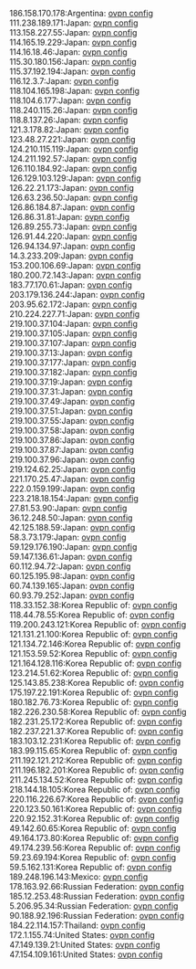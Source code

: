 186.158.170.178:Argentina: [ovpn config](vpn/186_158_170_178.ovpn)  
111.238.189.171:Japan: [ovpn config](vpn/111_238_189_171.ovpn)  
113.158.227.55:Japan: [ovpn config](vpn/113_158_227_55.ovpn)  
114.165.19.229:Japan: [ovpn config](vpn/114_165_19_229.ovpn)  
114.16.18.46:Japan: [ovpn config](vpn/114_16_18_46.ovpn)  
115.30.180.156:Japan: [ovpn config](vpn/115_30_180_156.ovpn)  
115.37.192.194:Japan: [ovpn config](vpn/115_37_192_194.ovpn)  
116.12.3.7:Japan: [ovpn config](vpn/116_12_3_7.ovpn)  
118.104.165.198:Japan: [ovpn config](vpn/118_104_165_198.ovpn)  
118.104.6.177:Japan: [ovpn config](vpn/118_104_6_177.ovpn)  
118.240.115.26:Japan: [ovpn config](vpn/118_240_115_26.ovpn)  
118.8.137.26:Japan: [ovpn config](vpn/118_8_137_26.ovpn)  
121.3.178.82:Japan: [ovpn config](vpn/121_3_178_82.ovpn)  
123.48.27.221:Japan: [ovpn config](vpn/123_48_27_221.ovpn)  
124.210.115.119:Japan: [ovpn config](vpn/124_210_115_119.ovpn)  
124.211.192.57:Japan: [ovpn config](vpn/124_211_192_57.ovpn)  
126.110.184.92:Japan: [ovpn config](vpn/126_110_184_92.ovpn)  
126.129.103.129:Japan: [ovpn config](vpn/126_129_103_129.ovpn)  
126.22.21.173:Japan: [ovpn config](vpn/126_22_21_173.ovpn)  
126.63.236.50:Japan: [ovpn config](vpn/126_63_236_50.ovpn)  
126.86.184.87:Japan: [ovpn config](vpn/126_86_184_87.ovpn)  
126.86.31.81:Japan: [ovpn config](vpn/126_86_31_81.ovpn)  
126.89.255.73:Japan: [ovpn config](vpn/126_89_255_73.ovpn)  
126.91.44.220:Japan: [ovpn config](vpn/126_91_44_220.ovpn)  
126.94.134.97:Japan: [ovpn config](vpn/126_94_134_97.ovpn)  
14.3.233.209:Japan: [ovpn config](vpn/14_3_233_209.ovpn)  
153.200.106.69:Japan: [ovpn config](vpn/153_200_106_69.ovpn)  
180.200.72.143:Japan: [ovpn config](vpn/180_200_72_143.ovpn)  
183.77.170.61:Japan: [ovpn config](vpn/183_77_170_61.ovpn)  
203.179.136.244:Japan: [ovpn config](vpn/203_179_136_244.ovpn)  
203.95.62.172:Japan: [ovpn config](vpn/203_95_62_172.ovpn)  
210.224.227.71:Japan: [ovpn config](vpn/210_224_227_71.ovpn)  
219.100.37.104:Japan: [ovpn config](vpn/219_100_37_104.ovpn)  
219.100.37.105:Japan: [ovpn config](vpn/219_100_37_105.ovpn)  
219.100.37.107:Japan: [ovpn config](vpn/219_100_37_107.ovpn)  
219.100.37.13:Japan: [ovpn config](vpn/219_100_37_13.ovpn)  
219.100.37.177:Japan: [ovpn config](vpn/219_100_37_177.ovpn)  
219.100.37.182:Japan: [ovpn config](vpn/219_100_37_182.ovpn)  
219.100.37.19:Japan: [ovpn config](vpn/219_100_37_19.ovpn)  
219.100.37.31:Japan: [ovpn config](vpn/219_100_37_31.ovpn)  
219.100.37.49:Japan: [ovpn config](vpn/219_100_37_49.ovpn)  
219.100.37.51:Japan: [ovpn config](vpn/219_100_37_51.ovpn)  
219.100.37.55:Japan: [ovpn config](vpn/219_100_37_55.ovpn)  
219.100.37.58:Japan: [ovpn config](vpn/219_100_37_58.ovpn)  
219.100.37.86:Japan: [ovpn config](vpn/219_100_37_86.ovpn)  
219.100.37.87:Japan: [ovpn config](vpn/219_100_37_87.ovpn)  
219.100.37.96:Japan: [ovpn config](vpn/219_100_37_96.ovpn)  
219.124.62.25:Japan: [ovpn config](vpn/219_124_62_25.ovpn)  
221.170.25.47:Japan: [ovpn config](vpn/221_170_25_47.ovpn)  
222.0.159.199:Japan: [ovpn config](vpn/222_0_159_199.ovpn)  
223.218.18.154:Japan: [ovpn config](vpn/223_218_18_154.ovpn)  
27.81.53.90:Japan: [ovpn config](vpn/27_81_53_90.ovpn)  
36.12.248.50:Japan: [ovpn config](vpn/36_12_248_50.ovpn)  
42.125.188.59:Japan: [ovpn config](vpn/42_125_188_59.ovpn)  
58.3.73.179:Japan: [ovpn config](vpn/58_3_73_179.ovpn)  
59.129.176.190:Japan: [ovpn config](vpn/59_129_176_190.ovpn)  
59.147.136.61:Japan: [ovpn config](vpn/59_147_136_61.ovpn)  
60.112.94.72:Japan: [ovpn config](vpn/60_112_94_72.ovpn)  
60.125.195.98:Japan: [ovpn config](vpn/60_125_195_98.ovpn)  
60.74.139.165:Japan: [ovpn config](vpn/60_74_139_165.ovpn)  
60.93.79.252:Japan: [ovpn config](vpn/60_93_79_252.ovpn)  
118.33.152.38:Korea Republic of: [ovpn config](vpn/118_33_152_38.ovpn)  
118.44.78.55:Korea Republic of: [ovpn config](vpn/118_44_78_55.ovpn)  
119.200.243.121:Korea Republic of: [ovpn config](vpn/119_200_243_121.ovpn)  
121.131.21.100:Korea Republic of: [ovpn config](vpn/121_131_21_100.ovpn)  
121.134.72.146:Korea Republic of: [ovpn config](vpn/121_134_72_146.ovpn)  
121.153.59.52:Korea Republic of: [ovpn config](vpn/121_153_59_52.ovpn)  
121.164.128.116:Korea Republic of: [ovpn config](vpn/121_164_128_116.ovpn)  
123.214.51.62:Korea Republic of: [ovpn config](vpn/123_214_51_62.ovpn)  
125.143.85.238:Korea Republic of: [ovpn config](vpn/125_143_85_238.ovpn)  
175.197.22.191:Korea Republic of: [ovpn config](vpn/175_197_22_191.ovpn)  
180.182.76.73:Korea Republic of: [ovpn config](vpn/180_182_76_73.ovpn)  
182.226.230.58:Korea Republic of: [ovpn config](vpn/182_226_230_58.ovpn)  
182.231.25.172:Korea Republic of: [ovpn config](vpn/182_231_25_172.ovpn)  
182.237.221.37:Korea Republic of: [ovpn config](vpn/182_237_221_37.ovpn)  
183.103.12.231:Korea Republic of: [ovpn config](vpn/183_103_12_231.ovpn)  
183.99.115.65:Korea Republic of: [ovpn config](vpn/183_99_115_65.ovpn)  
211.192.121.212:Korea Republic of: [ovpn config](vpn/211_192_121_212.ovpn)  
211.196.182.201:Korea Republic of: [ovpn config](vpn/211_196_182_201.ovpn)  
211.245.134.52:Korea Republic of: [ovpn config](vpn/211_245_134_52.ovpn)  
218.144.18.105:Korea Republic of: [ovpn config](vpn/218_144_18_105.ovpn)  
220.116.226.67:Korea Republic of: [ovpn config](vpn/220_116_226_67.ovpn)  
220.123.50.161:Korea Republic of: [ovpn config](vpn/220_123_50_161.ovpn)  
220.92.152.31:Korea Republic of: [ovpn config](vpn/220_92_152_31.ovpn)  
49.142.60.65:Korea Republic of: [ovpn config](vpn/49_142_60_65.ovpn)  
49.164.173.80:Korea Republic of: [ovpn config](vpn/49_164_173_80.ovpn)  
49.174.239.56:Korea Republic of: [ovpn config](vpn/49_174_239_56.ovpn)  
59.23.69.194:Korea Republic of: [ovpn config](vpn/59_23_69_194.ovpn)  
59.5.162.131:Korea Republic of: [ovpn config](vpn/59_5_162_131.ovpn)  
189.248.196.143:Mexico: [ovpn config](vpn/189_248_196_143.ovpn)  
178.163.92.66:Russian Federation: [ovpn config](vpn/178_163_92_66.ovpn)  
185.12.253.48:Russian Federation: [ovpn config](vpn/185_12_253_48.ovpn)  
5.206.95.34:Russian Federation: [ovpn config](vpn/5_206_95_34.ovpn)  
90.188.92.196:Russian Federation: [ovpn config](vpn/90_188_92_196.ovpn)  
184.22.114.157:Thailand: [ovpn config](vpn/184_22_114_157.ovpn)  
172.1.155.74:United States: [ovpn config](vpn/172_1_155_74.ovpn)  
47.149.139.21:United States: [ovpn config](vpn/47_149_139_21.ovpn)  
47.154.109.161:United States: [ovpn config](vpn/47_154_109_161.ovpn)  
